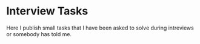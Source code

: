 Interview Tasks
===============

Here I publish small tasks that I have been asked to solve during intreviews or somebody has told me.
